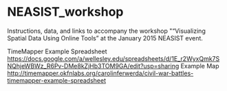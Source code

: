 # NEASIST_workshop
Instructions, data, and links to accompany the workshop "“Visualizing Spatial Data Using Online Tools” at the January 2015 NEASIST event.


TimeMapper
Example Spreadsheet https://docs.google.com/a/wellesley.edu/spreadsheets/d/1E_r2WyxQmk7SNQhjeWBWz_R6Pv-DMe8kZjHb3TOM9GA/edit?usp=sharing
Example Map http://timemapper.okfnlabs.org/carolinferwerda/civil-war-battles-timemapper-example-spreadsheet
